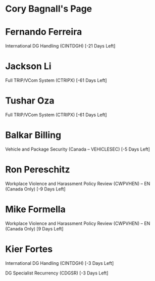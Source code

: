 # Cory Bagnall's Page




# Fernando Ferreira


International DG Handling (CINTDGH) [-21 Days Left]



# Jackson Li


Full TRIP/VCom System (CTRIPX) [-61 Days Left]



# Tushar Oza


Full TRIP/VCom System (CTRIPX) [-61 Days Left]



# Balkar Billing


Vehicle and Package Security (Canada – VEHICLESEC) [-5 Days Left]



# Ron Pereschitz


Workplace Violence and Harassment Policy Review (CWPVHEN) – EN (Canada Only) [-9 Days Left]



# Mike Formella


Workplace Violence and Harassment Policy Review (CWPVHEN) – EN (Canada Only) [9 Days Left]



# Kier Fortes


International DG Handling (CINTDGH) [-3 Days Left]

DG Specialist Recurrency (CDGSR) [-3 Days Left]



